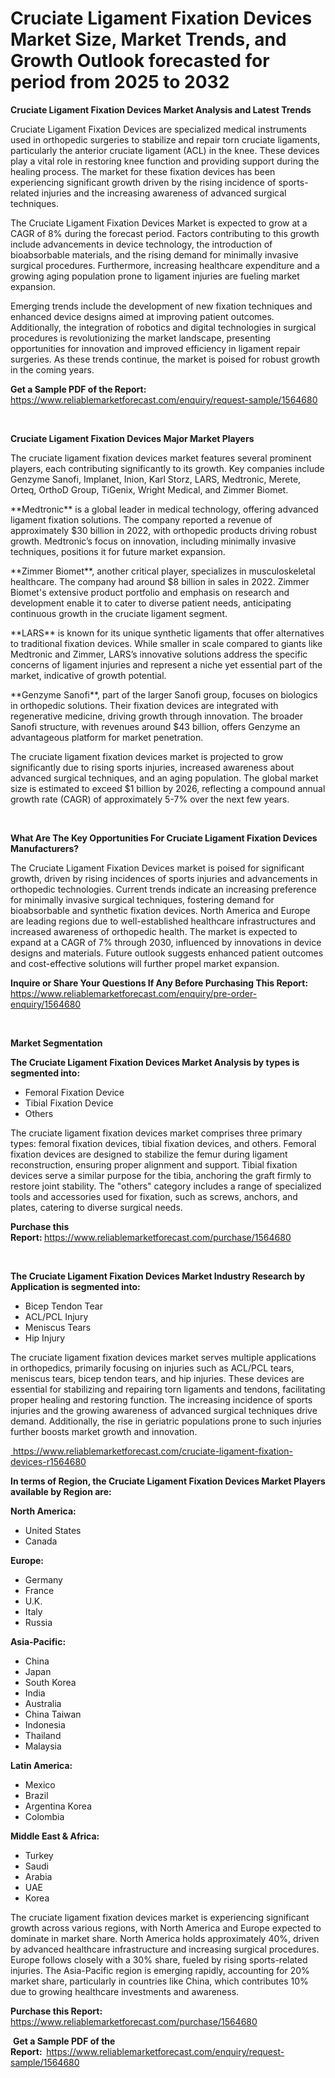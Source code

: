 <p><h1>Cruciate Ligament Fixation Devices Market Size, Market Trends, and Growth Outlook forecasted for period from 2025 to 2032</h1></p><p><strong>Cruciate Ligament Fixation Devices Market Analysis and Latest Trends</strong></p>
<p><p>Cruciate Ligament Fixation Devices are specialized medical instruments used in orthopedic surgeries to stabilize and repair torn cruciate ligaments, particularly the anterior cruciate ligament (ACL) in the knee. These devices play a vital role in restoring knee function and providing support during the healing process. The market for these fixation devices has been experiencing significant growth driven by the rising incidence of sports-related injuries and the increasing awareness of advanced surgical techniques.</p><p>The Cruciate Ligament Fixation Devices Market is expected to grow at a CAGR of 8% during the forecast period. Factors contributing to this growth include advancements in device technology, the introduction of bioabsorbable materials, and the rising demand for minimally invasive surgical procedures. Furthermore, increasing healthcare expenditure and a growing aging population prone to ligament injuries are fueling market expansion. </p><p>Emerging trends include the development of new fixation techniques and enhanced device designs aimed at improving patient outcomes. Additionally, the integration of robotics and digital technologies in surgical procedures is revolutionizing the market landscape, presenting opportunities for innovation and improved efficiency in ligament repair surgeries. As these trends continue, the market is poised for robust growth in the coming years.</p></p>
<p><strong>Get a Sample PDF of the Report:&nbsp;</strong> <a href="https://www.reliablemarketforecast.com/enquiry/request-sample/1564680?utm_campaign=2993&utm_medium=2&utm_source=Github&utm_content=ia&utm_term=14042025&utm_id=cruciate-ligament-fixation-devices">https://www.reliablemarketforecast.com/enquiry/request-sample/1564680</a></p>
<p>&nbsp;</p>
<p><strong>Cruciate Ligament Fixation Devices Major Market Players</strong></p>
<p><p>The cruciate ligament fixation devices market features several prominent players, each contributing significantly to its growth. Key companies include Genzyme Sanofi, Implanet, Inion, Karl Storz, LARS, Medtronic, Merete, Orteq, OrthoD Group, TiGenix, Wright Medical, and Zimmer Biomet.</p><p>**Medtronic** is a global leader in medical technology, offering advanced ligament fixation solutions. The company reported a revenue of approximately $30 billion in 2022, with orthopedic products driving robust growth. Medtronic’s focus on innovation, including minimally invasive techniques, positions it for future market expansion.</p><p>**Zimmer Biomet**, another critical player, specializes in musculoskeletal healthcare. The company had around $8 billion in sales in 2022. Zimmer Biomet's extensive product portfolio and emphasis on research and development enable it to cater to diverse patient needs, anticipating continuous growth in the cruciate ligament segment.</p><p>**LARS** is known for its unique synthetic ligaments that offer alternatives to traditional fixation devices. While smaller in scale compared to giants like Medtronic and Zimmer, LARS’s innovative solutions address the specific concerns of ligament injuries and represent a niche yet essential part of the market, indicative of growth potential.</p><p>**Genzyme Sanofi**, part of the larger Sanofi group, focuses on biologics in orthopedic solutions. Their fixation devices are integrated with regenerative medicine, driving growth through innovation. The broader Sanofi structure, with revenues around $43 billion, offers Genzyme an advantageous platform for market penetration.</p><p>The cruciate ligament fixation devices market is projected to grow significantly due to rising sports injuries, increased awareness about advanced surgical techniques, and an aging population. The global market size is estimated to exceed $1 billion by 2026, reflecting a compound annual growth rate (CAGR) of approximately 5-7% over the next few years.</p></p>
<p>&nbsp;</p>
<p><strong>What Are The Key Opportunities For Cruciate Ligament Fixation Devices Manufacturers?</strong></p>
<p><p>The Cruciate Ligament Fixation Devices market is poised for significant growth, driven by rising incidences of sports injuries and advancements in orthopedic technologies. Current trends indicate an increasing preference for minimally invasive surgical techniques, fostering demand for bioabsorbable and synthetic fixation devices. North America and Europe are leading regions due to well-established healthcare infrastructures and increased awareness of orthopedic health. The market is expected to expand at a CAGR of 7% through 2030, influenced by innovations in device designs and materials. Future outlook suggests enhanced patient outcomes and cost-effective solutions will further propel market expansion.</p></p>
<p><strong>Inquire or Share Your Questions If Any Before Purchasing This Report:</strong> <a href="https://www.reliablemarketforecast.com/enquiry/pre-order-enquiry/1564680?utm_campaign=2993&utm_medium=2&utm_source=Github&utm_content=ia&utm_term=14042025&utm_id=cruciate-ligament-fixation-devices">https://www.reliablemarketforecast.com/enquiry/pre-order-enquiry/1564680</a></p>
<p>&nbsp;</p>
<p><strong>Market Segmentation</strong></p>
<p><strong>The Cruciate Ligament Fixation Devices Market Analysis by types is segmented into:</strong></p>
<p><ul><li>Femoral Fixation Device</li><li>Tibial Fixation Device</li><li>Others</li></ul></p>
<p><p>The cruciate ligament fixation devices market comprises three primary types: femoral fixation devices, tibial fixation devices, and others. Femoral fixation devices are designed to stabilize the femur during ligament reconstruction, ensuring proper alignment and support. Tibial fixation devices serve a similar purpose for the tibia, anchoring the graft firmly to restore joint stability. The "others" category includes a range of specialized tools and accessories used for fixation, such as screws, anchors, and plates, catering to diverse surgical needs.</p></p>
<p><strong>Purchase this Report:&nbsp;</strong><a href="https://www.reliablemarketforecast.com/purchase/1564680?utm_campaign=2993&utm_medium=2&utm_source=Github&utm_content=ia&utm_term=14042025&utm_id=cruciate-ligament-fixation-devices">https://www.reliablemarketforecast.com/purchase/1564680</a></p>
<p>&nbsp;</p>
<p><strong>The Cruciate Ligament Fixation Devices Market Industry Research by Application is segmented into:</strong></p>
<p><ul><li>Bicep Tendon Tear</li><li>ACL/PCL Injury</li><li>Meniscus Tears</li><li>Hip Injury</li></ul></p>
<p><p>The cruciate ligament fixation devices market serves multiple applications in orthopedics, primarily focusing on injuries such as ACL/PCL tears, meniscus tears, bicep tendon tears, and hip injuries. These devices are essential for stabilizing and repairing torn ligaments and tendons, facilitating proper healing and restoring function. The increasing incidence of sports injuries and the growing awareness of advanced surgical techniques drive demand. Additionally, the rise in geriatric populations prone to such injuries further boosts market growth and innovation.</p></p>
<p><a href="https://www.reliablemarketforecast.com/cruciate-ligament-fixation-devices-r1564680?utm_campaign=2993&utm_medium=2&utm_source=Github&utm_content=ia&utm_term=14042025&utm_id=cruciate-ligament-fixation-devices">&nbsp;https://www.reliablemarketforecast.com/cruciate-ligament-fixation-devices-r1564680</a></p>
<p><strong>In terms of Region, the Cruciate Ligament Fixation Devices Market Players available by Region are:</strong></p>
<p>
    <p> <strong> North America: </strong>
        <ul>
            <li>United States</li>
            <li>Canada</li>
        </ul>
        </p> 
    <p> <strong> Europe: </strong>
        <ul>
            <li>Germany</li>
            <li>France</li>
            <li>U.K.</li>
            <li>Italy</li>
            <li>Russia</li>
        </ul>
        </p> 
    <p> <strong> Asia-Pacific: </strong>
        <ul>
            <li>China</li>
            <li>Japan</li>
            <li>South Korea</li>
            <li>India</li>
            <li>Australia</li>
            <li>China Taiwan</li>
            <li>Indonesia</li>
            <li>Thailand</li>
            <li>Malaysia</li>
        </ul>
        </p> 
    <p> <strong> Latin America: </strong>
        <ul>
            <li>Mexico</li>
            <li>Brazil</li>
            <li>Argentina Korea</li>
            <li>Colombia</li>
        </ul>
        </p> 
    <p> <strong> Middle East & Africa: </strong>
        <ul>
            <li>Turkey</li>
            <li>Saudi</li>
            <li>Arabia</li>
            <li>UAE</li>
            <li>Korea</li>
        </ul>
    </p>
    </p>
<p><p>The cruciate ligament fixation devices market is experiencing significant growth across various regions, with North America and Europe expected to dominate in market share. North America holds approximately 40%, driven by advanced healthcare infrastructure and increasing surgical procedures. Europe follows closely with a 30% share, fueled by rising sports-related injuries. The Asia-Pacific region is emerging rapidly, accounting for 20% market share, particularly in countries like China, which contributes 10% due to growing healthcare investments and awareness.</p></p>
<p><strong>Purchase this Report: </strong><a href="https://www.reliablemarketforecast.com/purchase/1564680?utm_campaign=2993&utm_medium=2&utm_source=Github&utm_content=ia&utm_term=14042025&utm_id=cruciate-ligament-fixation-devices">https://www.reliablemarketforecast.com/purchase/1564680</a></p>
<p>&nbsp;<strong>Get a Sample PDF of the Report:&nbsp;&nbsp;</strong><a href="https://www.reliablemarketforecast.com/enquiry/request-sample/1564680?utm_campaign=2993&utm_medium=2&utm_source=Github&utm_content=ia&utm_term=14042025&utm_id=cruciate-ligament-fixation-devices">https://www.reliablemarketforecast.com/enquiry/request-sample/1564680</a></p>
<p><strong></strong></p>
<p><p></p><p></p><p></p></p>
